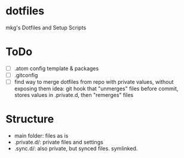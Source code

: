 # dotfiles

mkg's Dotfiles and Setup Scripts

# ToDo

- [ ] .atom config template & packages
- [ ] .gitconfig
- [ ] find way to merge dotfiles from repo with private values, without exposing them
  idea: git hook that "unmerges" files before commit, stores values in .private.d, then "remerges" files

# Structure

- main folder: files as is
- .private.d/: private files and settings
- .sync.d/: also private, but synced files. symlinked.
